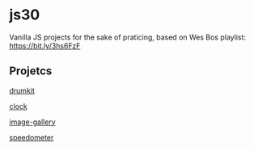 # js30

Vanilla JS projects for the sake of praticing, based on Wes Bos playlist: https://bit.ly/3hs6FzF

## Projetcs

[drumkit](https://guilhermespopolin.github.io/js30/drumkit)

[clock](https://guilhermespopolin.github.io/js30/clock)

[image-gallery](https://guilhermespopolin.github.io/js30/image-gallery)

[speedometer](https://guilhermespopolin.github.io/js30/speedometer)
